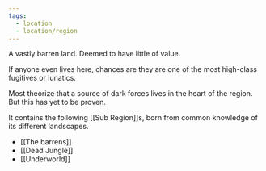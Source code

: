 ```yaml
---
tags:
  - location
  - location/region
---
```

A vastly barren land. Deemed to have little of value.

If anyone even lives here, chances are they are one of the most high-class fugitives or lunatics.   

Most theorize that a source of dark forces lives in the heart of the region. But this has yet to be proven.

It contains the following [[Sub Region]]s, born from common knowledge of its different landscapes.

- [[The barrens]]
- [[Dead Jungle]]
- [[Underworld]]